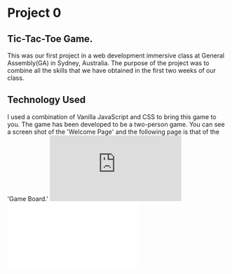 # Project 0

## Tic-Tac-Toe Game.
This was our first project in a web development immersive class at General Assembly(GA) in Sydney, Australia. The purpose of the project was to combine all
the skills that we have obtained in the first two weeks of our class.

## Technology Used
I used a combination of Vanilla JavaScript and CSS to bring this game to you. The
game has been developed to be a two-person game. You can see a screen shot of the
'Welcome Page' and the following page is that of the 'Game Board.'
![Welcome Page](https://seando13.github.io/Project0/index.html)
![Game Board](file:///Users/seanmccusker/Projects/project0/index.html)
